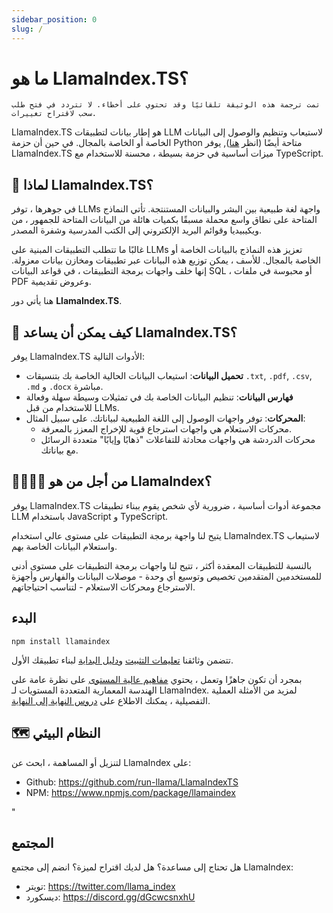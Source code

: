 ```yaml
---
sidebar_position: 0
slug: /
---
```


# ما هو LlamaIndex.TS؟

`تمت ترجمة هذه الوثيقة تلقائيًا وقد تحتوي على أخطاء. لا تتردد في فتح طلب سحب لاقتراح تغييرات.`

LlamaIndex.TS هو إطار بيانات لتطبيقات LLM لاستيعاب وتنظيم والوصول إلى البيانات الخاصة أو الخاصة بالمجال. في حين أن حزمة Python متاحة أيضًا (انظر [هنا](https://docs.llamaindex.ai/en/stable/)), يوفر LlamaIndex.TS ميزات أساسية في حزمة بسيطة ، محسنة للاستخدام مع TypeScript.

## 🚀 لماذا LlamaIndex.TS؟

في جوهرها ، توفر LLMs واجهة لغة طبيعية بين البشر والبيانات المستنتجة. تأتي النماذج المتاحة على نطاق واسع محملة مسبقًا بكميات هائلة من البيانات المتاحة للجمهور ، من ويكيبيديا وقوائم البريد الإلكتروني إلى الكتب المدرسية وشفرة المصدر.

غالبًا ما تتطلب التطبيقات المبنية على LLMs تعزيز هذه النماذج بالبيانات الخاصة أو الخاصة بالمجال. للأسف ، يمكن توزيع هذه البيانات عبر تطبيقات ومخازن بيانات معزولة. إنها خلف واجهات برمجة التطبيقات ، في قواعد البيانات SQL ، أو محبوسة في ملفات PDF وعروض تقديمية.

هنا يأتي دور **LlamaIndex.TS**.

## 🦙 كيف يمكن أن يساعد LlamaIndex.TS؟

يوفر LlamaIndex.TS الأدوات التالية:

- **تحميل البيانات**: استيعاب البيانات الحالية الخاصة بك بتنسيقات `.txt`, `.pdf`, `.csv`, `.md` و `.docx` مباشرة.
- **فهارس البيانات**: تنظيم البيانات الخاصة بك في تمثيلات وسيطة سهلة وفعالة للاستخدام من قبل LLMs.
- **المحركات**: توفر واجهات الوصول إلى اللغة الطبيعية لبياناتك. على سبيل المثال:
  - محركات الاستعلام هي واجهات استرجاع قوية للإخراج المعزز بالمعرفة.
  - محركات الدردشة هي واجهات محادثة للتفاعلات "ذهابًا وإيابًا" متعددة الرسائل مع بياناتك.

## 👨‍👩‍👧‍👦 من أجل من هو LlamaIndex؟

يوفر LlamaIndex.TS مجموعة أدوات أساسية ، ضرورية لأي شخص يقوم ببناء تطبيقات LLM باستخدام JavaScript و TypeScript.

يتيح لنا واجهة برمجة التطبيقات على مستوى عالي استخدام LlamaIndex.TS لاستيعاب واستعلام البيانات الخاصة بهم.

بالنسبة للتطبيقات المعقدة أكثر ، تتيح لنا واجهات برمجة التطبيقات على مستوى أدنى للمستخدمين المتقدمين تخصيص وتوسيع أي وحدة - موصلات البيانات والفهارس وأجهزة الاسترجاع ومحركات الاستعلام - لتناسب احتياجاتهم.

## البدء

`npm install llamaindex`

تتضمن وثائقنا [تعليمات التثبيت](./installation.mdx) و[دليل البداية](./starter.md) لبناء تطبيقك الأول.

بمجرد أن تكون جاهزًا وتعمل ، يحتوي [مفاهيم عالية المستوى](./concepts.md) على نظرة عامة على الهندسة المعمارية المتعددة المستويات لـ LlamaIndex. لمزيد من الأمثلة العملية التفصيلية ، يمكنك الاطلاع على [دروس النهاية إلى النهاية](./end_to_end.md).

## 🗺️ النظام البيئي

لتنزيل أو المساهمة ، ابحث عن LlamaIndex على:

- Github: https://github.com/run-llama/LlamaIndexTS
- NPM: https://www.npmjs.com/package/llamaindex

"

## المجتمع

هل تحتاج إلى مساعدة؟ هل لديك اقتراح لميزة؟ انضم إلى مجتمع LlamaIndex:

- تويتر: https://twitter.com/llama_index
- ديسكورد: https://discord.gg/dGcwcsnxhU
